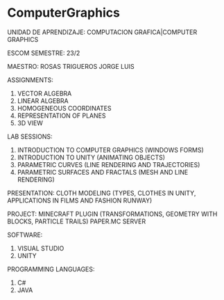 # ComputerGraphics
UNIDAD DE APRENDIZAJE:  COMPUTACION GRAFICA|COMPUTER GRAPHICS

ESCOM 
SEMESTRE: 23/2

MAESTRO: ROSAS TRIGUEROS JORGE LUIS

ASSIGNMENTS:
1. VECTOR ALGEBRA
2. LINEAR ALGEBRA
3. HOMOGENEOUS COORDINATES
4. REPRESENTATION OF PLANES
5. 3D VIEW

LAB SESSIONS:
1. INTRODUCTION TO COMPUTER GRAPHICS (WINDOWS FORMS)
2. INTRODUCTION TO UNITY (ANIMATING OBJECTS)
3. PARAMETRIC CURVES (LINE RENDERING AND TRAJECTORIES)
4. PARAMETRIC SURFACES AND FRACTALS (MESH AND LINE RENDERING)

PRESENTATION:
CLOTH MODELING (TYPES, CLOTHES IN UNITY, APPLICATIONS IN FILMS AND FASHION RUNWAY)

PROJECT:
MINECRAFT PLUGIN (TRANSFORMATIONS, GEOMETRY WITH BLOCKS, PARTICLE TRAILS)
PAPER.MC SERVER

SOFTWARE:
1. VISUAL STUDIO
2. UNITY

PROGRAMMING LANGUAGES:
1. C#
2. JAVA
